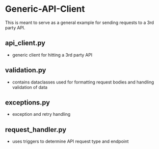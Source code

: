 # Generic-API-Client

This is meant to serve as a general example for sending requests to a 3rd party API.

## api_client.py
- generic client for hitting a 3rd party API

## validation.py
- contains dataclasses used for formatting request bodies and handling validation of data

## exceptions.py
- exception and retry handling

## request_handler.py
- uses triggers to determine API request type and endpoint
